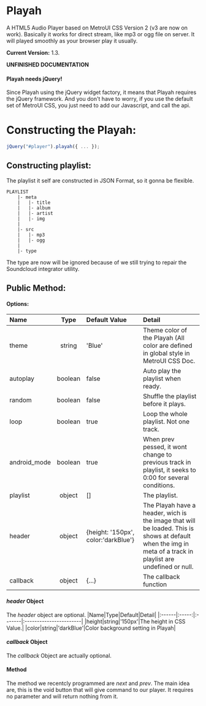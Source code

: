 # Playah
A HTML5 Audio Player based on MetroUI CSS Version 2 (v3 are now on work). Basically it works for direct stream, like mp3 or ogg file on server.
It will played smoothly as your browser play it usually.

**Current Version:** 1.3.

**UNFINISHED DOCUMENTATION**


#### Playah needs jQuery!
Since Playah using the jQuery widget factory, it means that Playah requires the jQuery framework. And you don't have to worry, if you use the default set of MetroUI CSS, you just need to add our Javascript, and call the api.

# Constructing the Playah:
```javascript
jQuery("#player").playah({ ... });
```

## Constructing playlist:
The playlist it self are constructed in JSON Format, so it gonna be flexible.
```
PLAYLIST
	|- meta
	|	|- title
	|	|- album
	|	|- artist
	|	|- img
	|
	|- src
	|	|- mp3
	|	|- ogg
	|
	|- type
```
The type are now will be ignored because of we still trying to repair the Soundcloud integrator utility.

## Public Method:
#### Options:
|Name|Type|Default Value|Detail|
|:------|:-----:|:-------|:-----------------------|
|theme|string|'Blue'|Theme color of the Playah (All color are defined in global style in MetroUI CSS Doc.|
|autoplay|boolean|false|Auto play the playlist when ready.|
|random|boolean|false|Shuffle the playlist before it plays.|
|loop|boolean|true|Loop the whole playlist. Not one track.|
|android_mode|boolean|true|When prev pessed, it wont change to previous track in playlist, it seeks to 0:00 for several conditions.|
|playlist|object|[]|The playlist.|
|header|object|{height: '150px', color:'darkBlue'}|The Playah have a header, wich is the image that will be loaded. This is shows at default when the img in meta of a track in playlist are undefined or null.|
|callback|object|{...}|The callback function|

#### *header* Object
The *header* object are optional.
|Name|Type|Default|Detail|
|:------|:-----:|:-------|:-----------------------|
|height|string|'150px'|The height in CSS Value.|
|color|string|'darkBlue'|Color background setting in Playah|

#### *callback* Object
The *callback* Object are actually optional.

#### Method
The method we recentcly programmed are *next* and *prev*. The main idea are, this is the void button that will give command to our player. It requires no parameter and will return nothing from it.
